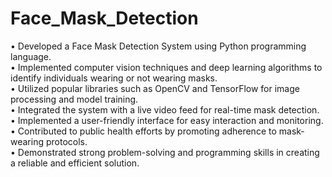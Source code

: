 # Face_Mask_Detection
• Developed a Face Mask Detection System using Python programming language.<br>
• Implemented computer vision techniques and deep learning algorithms to identify individuals wearing or not wearing masks.<br>
• Utilized popular libraries such as OpenCV and TensorFlow for image processing and model training.<br>
• Integrated the system with a live video feed for real-time mask detection.<br>
• Implemented a user-friendly interface for easy interaction and monitoring.<br>
• Contributed to public health efforts by promoting adherence to mask-wearing protocols.<br>
• Demonstrated strong problem-solving and programming skills in creating a reliable and efficient solution.
